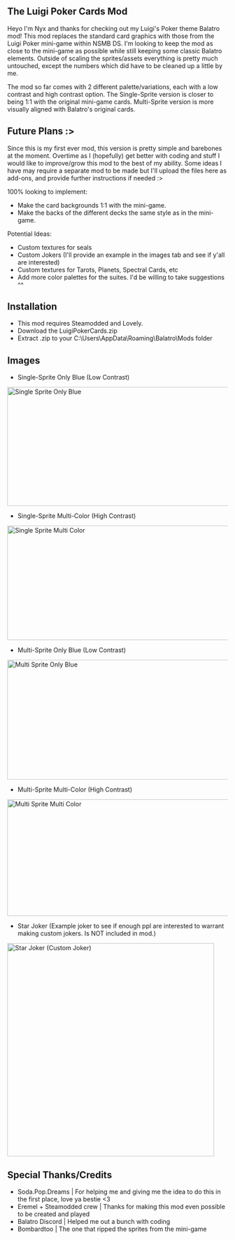 The Luigi Poker Cards Mod
------------------------------------------------------------------
Heyo I'm Nyx and thanks for checking out my Luigi's Poker theme Balatro mod!
This mod replaces the standard card graphics with those from the Luigi Poker mini-game within NSMB DS.
I'm looking to keep the mod as close to the mini-game as possible while still keeping some classic Balatro elements.
Outside of scaling the sprites/assets everything is pretty much untouched, except the numbers which did have to be cleaned up a little by me.

The mod so far comes with 2 different palette/variations, each with a low contrast and high contrast option.
The Single-Sprite version is closer to being 1:1 with the original mini-game cards.
Multi-Sprite version is more visually aligned with Balatro's original cards.

Future Plans :>
------------------------------------------------------------------
Since this is my first ever mod, this version is pretty simple and barebones at the moment.
Overtime as I (hopefully) get better with coding and stuff I would like to improve/grow this mod to the best of my ability.
Some ideas I have may require a separate mod to be made but I'll upload the files here as add-ons, and provide further instructions if needed :>

100% looking to implement:
- Make the card backgrounds 1:1 with the mini-game.
- Make the backs of the different decks the same style as in the mini-game.

Potential Ideas:
- Custom textures for seals
- Custom Jokers (I'll provide an example in the images tab and see if y'all are interested) 
- Custom textures for Tarots, Planets, Spectral Cards, etc
- Add more color palettes for the suites. I'd be willing to take suggestions ^^
 
Installation
------------------------------------------------------------------
- This mod requires Steamodded and Lovely. 
- Download the LuigiPokerCards.zip
- Extract .zip to your C:\Users\\AppData\Roaming\Balatro\Mods folder

Images
------------------------------------------------------------------
- Single-Sprite Only Blue (Low Contrast)
<img width="1084" height="271" alt="Single Sprite Only Blue" src="https://github.com/user-attachments/assets/3672cc82-fce9-4ada-817d-216a5dbcd533" />

- Single-Sprite Multi-Color (High Contrast)
<img width="1081" height="261" alt="Single Sprite Multi Color" src="https://github.com/user-attachments/assets/9995938f-588e-4838-95b1-b16e3d105396" />

- Multi-Sprite Only Blue (Low Contrast)
<img width="1087" height="273" alt="Multi Sprite Only Blue" src="https://github.com/user-attachments/assets/0ab94753-28b8-4c7e-8020-b3b033dda975" />

- Multi-Sprite Multi-Color (High Contrast)
<img width="1083" height="266" alt="Multi Sprite Multi Color" src="https://github.com/user-attachments/assets/5fd6d15b-5d53-4c47-8883-81e002ed8a4c" />

- Star Joker (Example joker to see if enough ppl are interested to warrant making custom jokers. Is NOT included in mod.)
<img width="473" height="486" alt="Star Joker (Custom Joker)" src="https://github.com/user-attachments/assets/5f1aa2ec-26a3-4d71-a72c-3a8f751a13b2" />

Special Thanks/Credits
------------------------------------------------------------------
- Soda.Pop.Dreams | For helping me and giving me the idea to do this in the first place, love ya bestie <3
- Eremel + Steamodded crew | Thanks for making this mod even possible to be created and played
- Balatro Discord | Helped me out a bunch with coding
- Bombardtoo | The one that ripped the sprites﻿ from the mini-game

